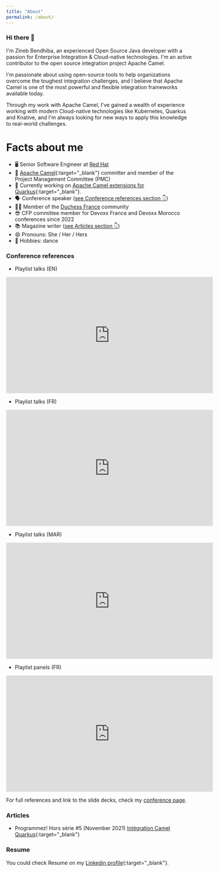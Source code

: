 ```yaml
---
title: "About"
permalink: /about/
---
```


### Hi there 👋

I'm Zineb Bendhiba, an experienced Open Source Java developer with a passion for Enterprise Integration & Cloud-native technologies. I'm an active contributor to the open source integration project Apache Camel.

I'm passionate about using open-source tools to help organizations overcome the toughest integration challenges, and I believe that Apache Camel is one of the most powerful and flexible integration frameworks available today. 

Through my work with Apache Camel, I've gained a wealth of experience working with modern Cloud-native technologies like Kubernetes, Quarkus and Knative, and I'm always looking for new ways to apply this knowledge to real-world challenges.

# Facts about me
- 🖥 Senior Software Engineer at [Red Hat](https://www.redhat.com/)
- 🐪 [Apache Camel](https://camel.apache.org/){:target="_blank"} committer and member of the Project Management Committee (PMC)
- 🔭 Currently working on [Apache Camel extensions for Quarkus](https://camel.apache.org/camel-quarkus){:target="_blank"}.
- 🗣 Conference speaker ([see Conference references section 👇](#conference-references))
- 👯‍♀️ Member of the [Duchess France](https://www.duchess-france.org/) community
- 😎 CFP committee member for Devoxx France and Devoxx Morocco conferences since 2022
- 📚 Magazine writer ([see Articles section 👇](#articles))
- 😄 Pronouns: She / Her / Hers
- 💃 Hobbies: dance


### Conference references
- Playlist talks (EN)
<iframe src="https://www.youtube.com/embed/playlist?list=PL4Cp-I9ZvnyHULPCUG6t03kv2n3irlvCF" width="560" height="315" frameborder="0"> </iframe>

- Playlist talks (FR)
<iframe src="https://youtube.com/embed/playlist?list=PL4Cp-I9ZvnyEFHJVHcPJpvvKXDLCUrCzy" width="560" height="315" frameborder="0"> </iframe>

- Playlist talks (MAR)
<iframe src="https://youtube.com/embed/playlist?list=PL4Cp-I9ZvnyGSZBes0SLg646a-VgmXkRS" width="560" height="315" frameborder="0"> </iframe>

- Playlist panels (FR)
<iframe src="https://youtube.com/embed/playlist?list=PL4Cp-I9ZvnyHmVWqa69QBzd27_32Ojkd2" width="560" height="315" frameborder="0"></iframe>


For full references and link to the slide decks, check my [conference page](/conf).

### Articles
- Programmez! Hors série #5 (November 2021) [Intégration Camel Quarkus](https://www.programmez.com/magazine/article/integration-camel-quarkus){:target="_blank"}

### Resume
You could check Resume on my [Linkedin profile](https://www.linkedin.com/in/zbendhiba/){:target="_blank"}.
